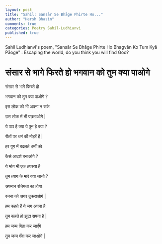 ```yaml
---
layout: post
title: "Sahil: Sansār Se Bhāge Phirte Ho..."
author: "Hersh Bhasin"
comments: true
categories: Poetry Sahil-Ludhianvi
published: true
---
```




Sahil Ludhianvi's poem,  "Sansār Se Bhāge Phirte Ho Bhagvān Ko Tum Kyā Pāoge" :  Escaping the world, do you think you will  find God?



# संसार से भागे फिरते हो भगवान को तुम क्या पाओगे 



संसार से भागे फिरते हो 

भगवान को तुम क्या पाओगे ?

<p>


इस लोक को भी अपना न सके 

उस लोक में भी पछताओगे |

<p>


ये पाप है क्या ये पुन है क्या ?

रीतों पर धर्म की मोहरें हैं |

<p>


हर युग में बदलते धर्मों को 

कैसे आदर्श बनाओगे ?

<p>


ये भोग भी एक तपस्या है 

तुम त्याग के मारे क्या जानो ?

<p>


अपमान रचियता का होगा

रचना को अगर ठुकराओगे |

<p>

हम कहते हैं ये जग अपना है

 तुम कहते हो झूटा सपना है |

<p>

हम जन्म बिता कर जाएँगे 

तुम जन्म गँवा कर जाओगे |



